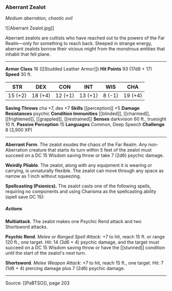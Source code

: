 ### Aberrant Zealot
_Medium aberration, chaotic evil_

![[Aberrant Zealot.jpg]]

Aberrant zealots are cultists who have reached out to the powers of the Far Realm—only for something to reach back. Steeped in strange energy, aberrant zealots borrow their vicious might from the monstrous entities that inhabit that fell plane.




---

**Armor Class** 16 ([[Studded Leather Armor]])
**Hit Points** 93 (17d8 + 17)
**Speed** 30 ft.

| STR     | DEX     | CON     | INT     | WIS     | CHA     |
|---------|---------|---------|---------|---------|---------|
| 15 (+2) | 18 (+4) | 12 (+1) | 13 (+1) | 8 (-1) | 19 (+4) |

**Saving Throws** cha +7, dex +7
**Skills** [[perception]] +5
**Damage Resistances** psychic
**Condition Immunities** [[blinded]], [[charmed]], [[frightened]], [[grappled]], [[restrained]]
**Senses** darkvision 60 ft., truesight 10 ft.
**Passive Perception** 15
**Languages** Common, Deep Speech
**Challenge** 8 (3,900 XP)

---

**Aberrant Form**. The zealot exudes the chaos of the Far Realm. Any non-Aberration creature that starts its turn within 5 feet of the zealot must succeed on a DC 15 Wisdom saving throw or take 7 (2d6) psychic damage.

**Weirdly Pliable**. The zealot, along with any equipment it is wearing or carrying, is unnaturally flexible. The zealot can move through any space as narrow as 1 inch without squeezing.

**Spellcasting (Psionics).** The zealot casts one of the following spells, requiring no components and using Charisma as the spellcasting ability (spell save DC 15):

##### Actions
**Multiattack**. The zealot makes one Psychic Rend attack and two Shortsword attacks.

**Psychic Rend**. _Melee or Ranged Spell Attack:_ +7 to hit, reach 15 ft. or range 120 ft., one target. Hit: 14 (3d6 + 4) psychic damage, and the target must succeed on a DC 15 Wisdom saving throw or have the [[stunned]] condition until the start of the zealot's next turn.

**Shortsword**. _Melee Weapon Attack:_ +7 to hit, reach 15 ft., one target. Hit: 7 (1d6 + 4) piercing damage plus 7 (2d6) psychic damage.


---

Source: [[PaBTSO]], page 203